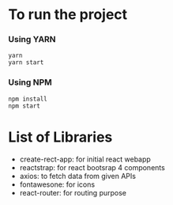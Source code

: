# To run the project

### Using YARN
```
yarn
yarn start
```

### Using NPM
```
npm install
npm start
```

# List of Libraries
- create-rect-app: for initial react webapp
- reactstrap: for react bootsrap 4 components
- axios: to fetch data from given APIs
- fontawesone: for icons
- react-router: for routing purpose 
